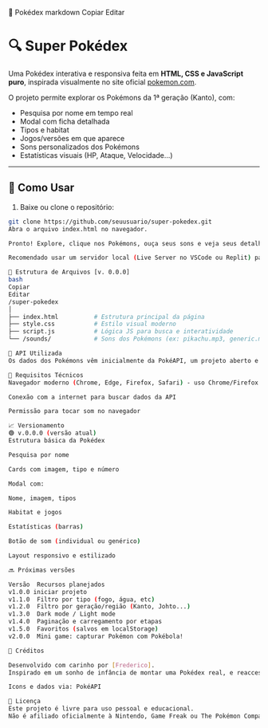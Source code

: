 📁 Pokédex
markdown
Copiar
Editar
# 🔍 Super Pokédex

Uma Pokédex interativa e responsiva feita em **HTML, CSS e JavaScript puro**, inspirada visualmente no site oficial [pokemon.com](https://www.pokemon.com/br/pokedex).

O projeto permite explorar os Pokémons da 1ª geração (Kanto), com:
- Pesquisa por nome em tempo real
- Modal com ficha detalhada
- Tipos e habitat
- Jogos/versões em que aparece
- Sons personalizados dos Pokémons
- Estatísticas visuais (HP, Ataque, Velocidade...)

---

## 🚀 Como Usar

1. Baixe ou clone o repositório:
```bash
git clone https://github.com/seuusuario/super-pokedex.git
Abra o arquivo index.html no navegador.

Pronto! Explore, clique nos Pokémons, ouça seus sons e veja seus detalhes.

Recomendado usar um servidor local (Live Server no VSCode ou Replit) para evitar bloqueio de áudio automático.

📂 Estrutura de Arquivos [v. 0.0.0]
bash
Copiar
Editar
/super-pokedex
│
├── index.html          # Estrutura principal da página
├── style.css           # Estilo visual moderno
├── script.js           # Lógica JS para busca e interatividade
└── /sounds/            # Sons dos Pokémons (ex: pikachu.mp3, generic.mp3)

🔗 API Utilizada
Os dados dos Pokémons vêm inicialmente da PokéAPI, um projeto aberto e gratuito.

📌 Requisitos Técnicos
Navegador moderno (Chrome, Edge, Firefox, Safari) - uso Chrome/Firefox 

Conexão com a internet para buscar dados da API

Permissão para tocar som no navegador

📈 Versionamento
🟢 v.0.0.0 (versão atual)
Estrutura básica da Pokédex

Pesquisa por nome

Cards com imagem, tipo e número

Modal com:

Nome, imagem, tipos

Habitat e jogos

Estatísticas (barras)

Botão de som (individual ou genérico)

Layout responsivo e estilizado

🔜 Próximas versões

Versão	Recursos planejados
v1.0.0 iniciar projeto
v1.1.0	Filtro por tipo (fogo, água, etc)
v1.2.0	Filtro por geração/região (Kanto, Johto...)
v1.3.0	Dark mode / Light mode
v1.4.0	Paginação e carregamento por etapas
v1.5.0	Favoritos (salvos em localStorage)
v2.0.0	Mini game: capturar Pokémon com Pokébola!

🤝 Créditos

Desenvolvido com carinho por [Frederico].
Inspirado em um sonho de infância de montar uma Pokédex real, e reacceso por minha filha que adora pokemons.

Icons e dados via: PokéAPI

📜 Licença
Este projeto é livre para uso pessoal e educacional.
Não é afiliado oficialmente à Nintendo, Game Freak ou The Pokémon Company.
